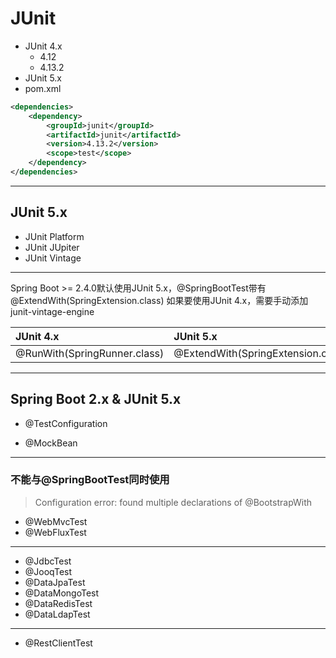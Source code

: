 # JUnit

- JUnit 4.x
    - 4.12
    - 4.13.2
- JUnit 5.x
- pom.xml
```xml
<dependencies>
    <dependency>
        <groupId>junit</groupId>
        <artifactId>junit</artifactId>
        <version>4.13.2</version>
        <scope>test</scope>
    </dependency>
</dependencies>
```


---

## JUnit 5.x


- JUnit Platform
- JUnit JUpiter
- JUnit Vintage


---

Spring Boot >= 2.4.0默认使用JUnit 5.x，@SpringBootTest带有@ExtendWith(SpringExtension.class)
如果要使用JUnit 4.x，需要手动添加junit-vintage-engine


| JUnit 4.x | JUnit 5.x|
| :- | :- |
| @RunWith(SpringRunner.class) | @ExtendWith(SpringExtension.class) |


---

## Spring Boot 2.x & JUnit 5.x

- @TestConfiguration

- @MockBean


---
### 不能与@SpringBootTest同时使用
> Configuration error: found multiple declarations of @BootstrapWith
- @WebMvcTest
- @WebFluxTest

---
- @JdbcTest
- @JooqTest
- @DataJpaTest
- @DataMongoTest
- @DataRedisTest
- @DataLdapTest

---


- @RestClientTest